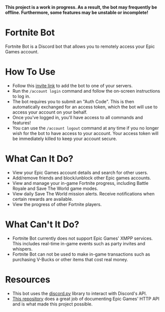**This project is a work in progress. As a result, the bot may frequently be offline. Furthermore, some features may be unstable or incomplete!**

# Fortnite Bot
Fortnite Bot is a Discord bot that allows you to remotely access your Epic Games account.

# How To Use
- Follow this [invite link](https://discord.com/api/oauth2/authorize?client_id=1083374667982704710&permissions=67387392&scope=bot) to add the bot to one of your servers.
- Run the `/account login` command and follow the on-screen instructions to log in.
- The bot requires you to submit an "Auth Code". This is then automatically exchanged for an access token, which the bot will use to access your account on your behalf.
- Once you've logged in, you'll have access to all commands and features!
- You can use the `/account logout` command at any time if you no longer wish for the bot to have access to your account. Your access token will be immediately killed to keep your account secure.

# What Can It Do?
- View your Epic Games account details and search for other users.
- Add/remove friends and block/unblock other Epic games accounts.
- View and manage your in-game Fortnite progress, including Battle Royale and Save The World game modes.
- View daily Save The World mission alerts. Receive notifications when certain rewards are available.
- View the progress of other Fortnite players.

# What Can't It Do?
- Fortnite Bot currently does not support Epic Games' XMPP services. This includes real-time in-game events such as party invites and whispers.
- Fortnite Bot can not be used to make in-game transactions such as purchasing V-Bucks or other items that cost real money.

# Resources
- This bot uses the [discord.py](https://github.com/Rapptz/discord.py) library to interact with Discord's API.
- [This repository](https://github.com/LeleDerGrasshalmi/FortniteEndpointsDocumentation) does a great job of documenting Epic Games' HTTP API and is what made this project possible.